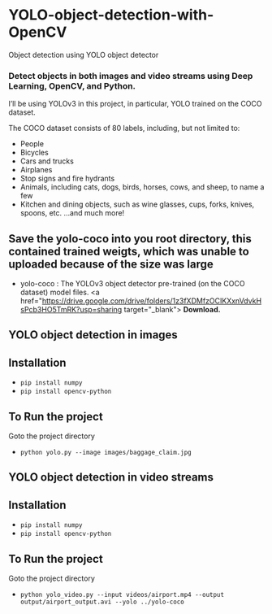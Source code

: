 # YOLO-object-detection-with-OpenCV
Object detection using YOLO object detector

### Detect objects in both images and video streams using Deep Learning, OpenCV, and Python.

I’ll be using YOLOv3 in this project, in particular, YOLO trained on the COCO dataset.

The COCO dataset consists of 80 labels, including, but not limited to:

- People
- Bicycles
- Cars and trucks
- Airplanes
- Stop signs and fire hydrants
- Animals, including cats, dogs, birds, horses, cows, and sheep, to name a few
- Kitchen and dining objects, such as wine glasses, cups, forks, knives, spoons, etc.
…and much more!

## Save the yolo-coco into you root directory, this contained trained weigts, which was unable to uploaded because of the size was large 
- yolo-coco : The YOLOv3 object detector pre-trained (on the COCO dataset) model files. <a href="https://drive.google.com/drive/folders/1z3fXDMfzOCIKXxnVdvkHsPcb3HO5TmRK?usp=sharing target="_blank"> <b>Download.</b> </a>



## YOLO object detection in images

## Installation

- `pip install numpy`
- `pip install opencv-python`

## To Run the project
Goto the project directory
- `python yolo.py --image images/baggage_claim.jpg`


## YOLO object detection in video streams

## Installation

- `pip install numpy`
- `pip install opencv-python`

## To Run the project
Goto the project directory
- `python yolo_video.py --input videos/airport.mp4 --output output/airport_output.avi --yolo ../yolo-coco`

